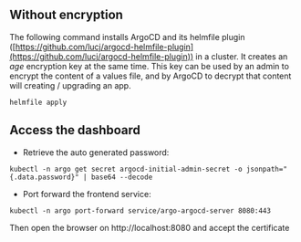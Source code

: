 ## Without encryption

The following command installs ArgoCD and its helmfile plugin ([https://github.com/lucj/argocd-helmfile-plugin](https://github.com/lucj/argocd-helmfile-plugin)) in a cluster. It creates an *age* encryption key at the same time. This key can be used by an admin to encrypt the content of a values file, and by ArgoCD to decrypt that content will creating / upgrading an app.

```
helmfile apply
```

## Access the dashboard

- Retrieve the auto generated password:

```
kubectl -n argo get secret argocd-initial-admin-secret -o jsonpath="{.data.password}" | base64 --decode
```

- Port forward the frontend service:

```
kubectl -n argo port-forward service/argo-argocd-server 8080:443
```

Then open the browser on http://localhost:8080 and accept the certificate